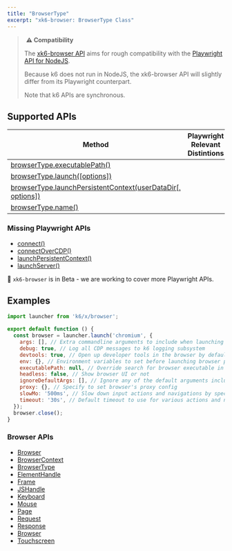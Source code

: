 ```yaml
---
title: "BrowserType"
excerpt: "xk6-browser: BrowserType Class"
---
```


> ️ **️⚠️ Compatibility**
> 
> The [xk6-browser API](/javascript-api/k6-x-browser/) aims for rough compatibility with the [Playwright API for NodeJS](https://playwright.dev/docs/api/class-playwright). 
> 
> Because k6 does not run in NodeJS, the xk6-browser API will slightly differ from its Playwright counterpart.
> 
> Note that k6 APIs are synchronous.

## Supported APIs

| Method | Playwright Relevant Distintions |
| - |  - |
| <a href="https://playwright.dev/docs/api/class-browsertype#browser-type-executable-path" target="_blank" >browserType.executablePath()</a> |   |
| <a href="https://playwright.dev/docs/api/class-browsertype#browser-type-launch" target="_blank" >browserType.launch([options])</a> |   |
| <a href="https://playwright.dev/docs/api/class-browsertype#browser-type-launch-persistent-context" target="_blank" >browserType.launchPersistentContext(userDataDir[, options])</a> |   |
| <a href="https://playwright.dev/docs/api/class-browsertype#browser-type-name" target="_blank" >browserType.name()</a> |   |

### Missing Playwright APIs

<Glossary>

- [connect()](https://playwright.dev/docs/api/class-browsertype/#browser-type-connect)
- [connectOverCDP()](https://playwright.dev/docs/api/class-browsertype#browser-type-connect-over-cdp)
- [launchPersistentContext()](https://playwright.dev/docs/api/class-browsertype#browsertypelaunchpersistentcontextuserdatadir-options)
- [launchServer()](https://playwright.dev/docs/api/class-browsertype#browsertypelaunchserveroptions)
  
</Glossary>

🚧 `xk6-browser` is in Beta - we are working to cover more Playwright APIs.

## Examples

```javascript
import launcher from 'k6/x/browser';

export default function () {
  const browser = launcher.launch('chromium', {
    args: [], // Extra commandline arguments to include when launching browser process
    debug: true, // Log all CDP messages to k6 logging subsystem
    devtools: true, // Open up developer tools in the browser by default
    env: {}, // Environment variables to set before launching browser process
    executablePath: null, // Override search for browser executable in favor of specified absolute path
    headless: false, // Show browser UI or not
    ignoreDefaultArgs: [], // Ignore any of the default arguments included when launching browser process
    proxy: {}, // Specify to set browser's proxy config
    slowMo: '500ms', // Slow down input actions and navigations by specified time
    timeout: '30s', // Default timeout to use for various actions and navigations
  });
  browser.close();
}
```

### Browser APIs

<Glossary>

-  [Browser](/javascript-api/k6-x-browser/browser/)
-  [BrowserContext](/javascript-api/k6-x-browser/browsercontext/)
-  [BrowserType](/javascript-api/k6-x-browser/browsertype/)
-  [ElementHandle](/javascript-api/k6-x-browser/elementhandle/)
-  [Frame](/javascript-api/k6-x-browser/frame/)
-  [JSHandle](/javascript-api/k6-x-browser/jshandle)
-  [Keyboard](/javascript-api/k6-x-browser/keyboard)
-  [Mouse](/javascript-api/k6-x-browser/mouse/)
-  [Page](/javascript-api/k6-x-browser/page/)
-  [Request](/javascript-api/k6-x-browser/request/)
-  [Response](/javascript-api/k6-x-browser/response/)
-  [Browser](/javascript-api/k6-x-browser/browser/)
-  [Touchscreen](/javascript-api/k6-x-browser/touchscreen/)

</Glossary>